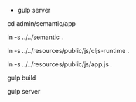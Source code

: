 
* gulp server

cd admin/semantic/app

ln -s ../../semantic .

ln -s ../../resources/public/js/cljs-runtime .

ln -s ../../resources/public/js/app.js .

gulp build

gulp server
